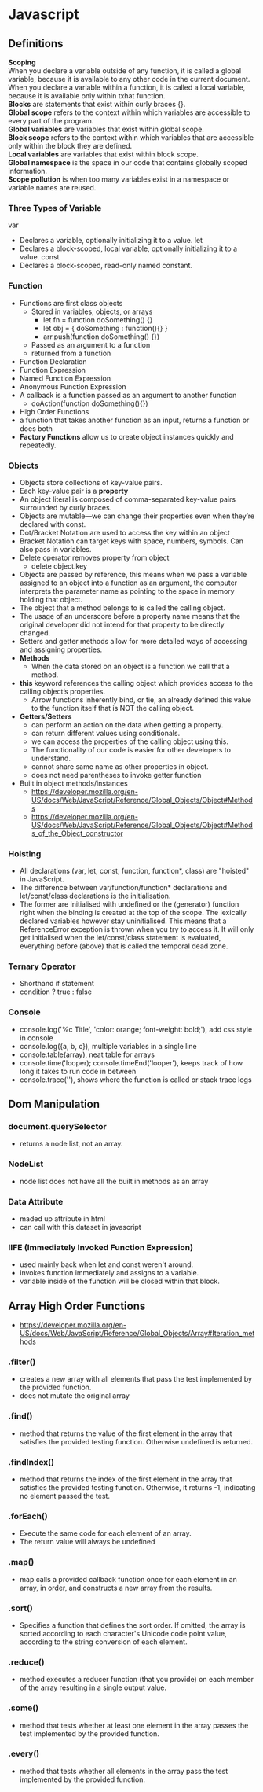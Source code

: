 # Javascript

## Definitions

**Scoping**  
When you declare a variable outside of any function, it is called a global variable, because it is available to any other code in the current document.  
When you declare a variable within a function, it is called a local variable, because it is available only within txhat function.  
**Blocks** are statements that exist within curly braces {}.  
**Global scope** refers to the context within which variables are accessible to every part of the program.  
**Global variables** are variables that exist within global scope.  
**Block scope** refers to the context within which variables that are accessible only within the block they are defined.  
**Local variables** are variables that exist within block scope.  
**Global namespace** is the space in our code that contains globally scoped information.  
**Scope pollution** is when too many variables exist in a namespace or variable names are reused.  

### Three Types of Variable

var
  - Declares a variable, optionally initializing it to a value.
let
  - Declares a block-scoped, local variable, optionally initializing it to a value.
const
  - Declares a block-scoped, read-only named constant.



### Function
- Functions are first class objects
  - Stored in variables, objects, or arrays
    - let fn = function doSomething() {}
    - let obj = { doSomething : function(){} }
    - arr.push(function doSomething() {})
  - Passed as an argument to a function
  - returned from a function
- Function Declaration
- Function Expression
 - Named Function Expression
 - Anonymous Function Expression
- A callback is a function passed as an argument to another function
  - doAction(function doSomething(){})
- High Order Functions
 - a function that takes another function as an input, returns a function or does both
- **Factory Functions** allow us to create object instances quickly and repeatedly.

### Objects 
- Objects store collections of key-value pairs.
- Each key-value pair is a **property**
- An object literal is composed of comma-separated key-value pairs surrounded by curly braces.
- Objects are mutable—we can change their properties even when they’re declared with const.
- Dot/Bracket Notation are used to access the key within an object
 - Bracket Notation can target keys with space, numbers, symbols. Can also pass in variables.
- Delete operator removes property from object
  - delete object.key
- Objects are passed by reference, this means when we pass a variable assigned to an object into a function as an argument, the computer interprets the parameter name as pointing to the space in memory holding that object.
- The object that a method belongs to is called the calling object.
- The usage of an underscore before a property name means that the original developer did not intend for that property to be directly changed.
- Setters and getter methods allow for more detailed ways of accessing and assigning properties.
- **Methods**
  - When the data stored on an object is a function we call that a method.
- **this** keyword references the calling object which provides access to the calling object’s properties.
  - Arrow functions inherently bind, or tie, an already defined this value to the function itself that is NOT the calling object. 
- **Getters/Setters**
  - can perform an action on the data when getting a property.
  - can return different values using conditionals.
  - we can access the properties of the calling object using this.
  - The functionality of our code is easier for other developers to understand.
  - cannot share same name as other properties in object.
  - does not need parentheses to invoke getter function 
- Built in object methods/instances
  - https://developer.mozilla.org/en-US/docs/Web/JavaScript/Reference/Global_Objects/Object#Methods
  - https://developer.mozilla.org/en-US/docs/Web/JavaScript/Reference/Global_Objects/Object#Methods_of_the_Object_constructor
  

### Hoisting
- All declarations (var, let, const, function, function*, class) are "hoisted" in JavaScript. 
- The difference between var/function/function* declarations and let/const/class declara­tions is the initialisation.
- The former are initialised with undefined or the (generator) function right when the binding is created at the top of the scope. The lexically declared variables however stay uninitialised. This means that a ReferenceError exception is thrown when you try to access it. It will only get initialised when the let/const/class statement is evaluated, everything before (above) that is called the temporal dead zone. 

### Ternary Operator
- Shorthand if statement
- condition ? true : false

### Console

- console.log('%c Title', 'color: orange; font-weight: bold;'), add css style in console
- console.log({a, b, c}), multiple variables in a single line
- console.table(array), neat table for arrays
- console.time('looper); console.timeEnd('looper'), keeps track of how long it takes to run code in between
- console.trace(''), shows where the function is called or stack trace logs

## Dom Manipulation

### document.querySelector

- returns a node list, not an array.

### NodeList

- node list does not have all the built in methods as an array

### Data Attribute

- maded up attribute in html
- can call with this.dataset in javascript

### IIFE (Immediately Invoked Function Expression)
- used mainly back when let and const weren't around.
- invokes function immediately and assigns to a variable.
- variable inside of the function will be closed within that block.

## Array High Order Functions
- https://developer.mozilla.org/en-US/docs/Web/JavaScript/Reference/Global_Objects/Array#Iteration_methods

### .filter()

- creates a new array with all elements that pass the test implemented by the provided function.
- does not mutate the original array

### .find()

- method that returns the value of the first element in the array that satisfies the provided testing function. Otherwise undefined is returned.

### .findIndex()

- method that returns the index of the first element in the array that satisfies the provided testing function. Otherwise, it returns -1, indicating no element passed the test.

### .forEach()
- Execute the same code for each element of an array.
- The return value will always be undefined

### .map()

- map calls a provided callback function once for each element in an array, in order, and constructs a new array from the results.

### .sort()

- Specifies a function that defines the sort order. If omitted, the array is sorted according to each character's Unicode code point value, according to the string conversion of each element.

### .reduce()

- method executes a reducer function (that you provide) on each member of the array resulting in a single output value.

### .some()

- method that tests whether at least one element in the array passes the test implemented by the provided function. 

### .every()

- method that tests whether all elements in the array pass the test implemented by the provided function.

